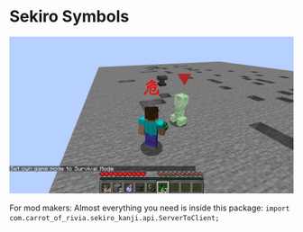 # Sekiro Symbols

![pic](pics/danger.png)

For mod makers: Almost everything you need is inside this package:
`import com.carrot_of_rivia.sekiro_kanji.api.ServerToClient;`
